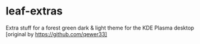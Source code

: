 # leaf-extras
 Extra stuff for a forest green dark & light theme for the KDE Plasma desktop [original by https://github.com/qewer33]

